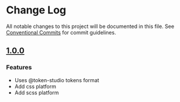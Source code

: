 # Change Log

All notable changes to this project will be documented in this file.
See [Conventional Commits](https://conventionalcommits.org) for commit guidelines.

## [1.0.0](2023-05-11)

### Features

- Uses @token-studio tokens format
- Add css platform
- Add scss platform

